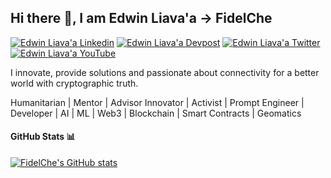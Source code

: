 <h2> Hi there 👋, I am Edwin Liava'a -> FidelChe </h2>
    
[![Edwin Liava'a Linkedin](https://img.shields.io/badge/LinkedIn-0077B5?style=for-the-badge&logo=linkedin&logoColor=white)](https://www.linkedin.com/in/edwin-liavaa/) 
[![Edwin Liava'a Devpost](https://img.shields.io/badge/Devpost-003E54?logo=devpost&logoColor=fff&style=for-the-badge)](https://devpost.com/etuini-liavaa) 
[![Edwin Liava'a Twitter](https://img.shields.io/badge/Twitter-1DA1F2?style=for-the-badge&logo=twitter&logoColor=white)](https://twitter.com/EdwinLiavaa)
[![Edwin Liava'a YouTube](https://img.shields.io/badge/YouTube-FF0000?style=for-the-badge&logo=youtube&logoColor=white)](https://www.youtube.com/channel/UCGCjdhzDBYgU0_YGznVqZQQ)

I innovate, provide solutions and passionate about connectivity for a better world with cryptographic truth.

Humanitarian | Mentor | Advisor  Innovator | Activist | Prompt Engineer | Developer | AI | ML | Web3 | Blockchain | Smart Contracts | Geomatics

#### GitHub Stats 📊

[![FidelChe's GitHub stats](https://github-readme-stats.vercel.app/api?username=FidelChe)](https://github.com/anuraghazra/github-readme-stats) 

<!--
**FidelChe/FidelChe** is a ✨ _special_ ✨ repository because its `README.md` (this file) appears on your GitHub profile.

Here are some ideas to get you started:

- 🔭 I’m currently working on ...
- 🌱 I’m currently learning ...
- 👯 I’m looking to collaborate on ...
- 🤔 I’m looking for help with ...
- 💬 Ask me about ...
- 📫 How to reach me: ...
- 😄 Pronouns: ...
- ⚡ Fun fact: ...
-->

